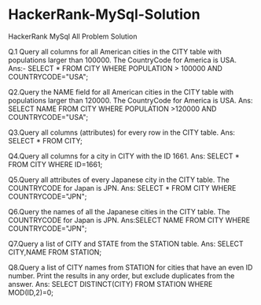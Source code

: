 # HackerRank-MySql-Solution
HackerRank MySql  All Problem Solution


Q.1 Query all columns for all American cities in the CITY table with populations larger than 100000. The CountryCode for America is USA.
Ans:- SELECT * FROM CITY WHERE POPULATION > 100000 AND COUNTRYCODE="USA";

Q2.Query the NAME field for all American cities in the CITY table with populations larger than 120000. The CountryCode for America is USA.
Ans: SELECT NAME FROM CITY WHERE POPULATION >120000 AND COUNTRYCODE="USA";

Q3.Query all columns (attributes) for every row in the CITY table.
Ans: SELECT * FROM CITY;

Q4.Query all columns for a city in CITY with the ID 1661.
Ans: SELECT * FROM CITY WHERE ID=1661;

Q5.Query all attributes of every Japanese city in the CITY table. The COUNTRYCODE for Japan is JPN.
Ans: SELECT * FROM CITY WHERE COUNTRYCODE="JPN";

Q6.Query the names of all the Japanese cities in the CITY table. The COUNTRYCODE for Japan is JPN.
Ans:SELECT NAME FROM CITY WHERE COUNTRYCODE="JPN";

Q7.Query a list of CITY and STATE from the STATION table.
Ans: SELECT CITY,NAME FROM STATION;

Q8.Query a list of CITY names from STATION for cities that have an even ID number. Print the results in any order, but exclude duplicates from the answer.
Ans: SELECT DISTINCT(CITY) FROM STATION WHERE MOD(ID,2)=0;
